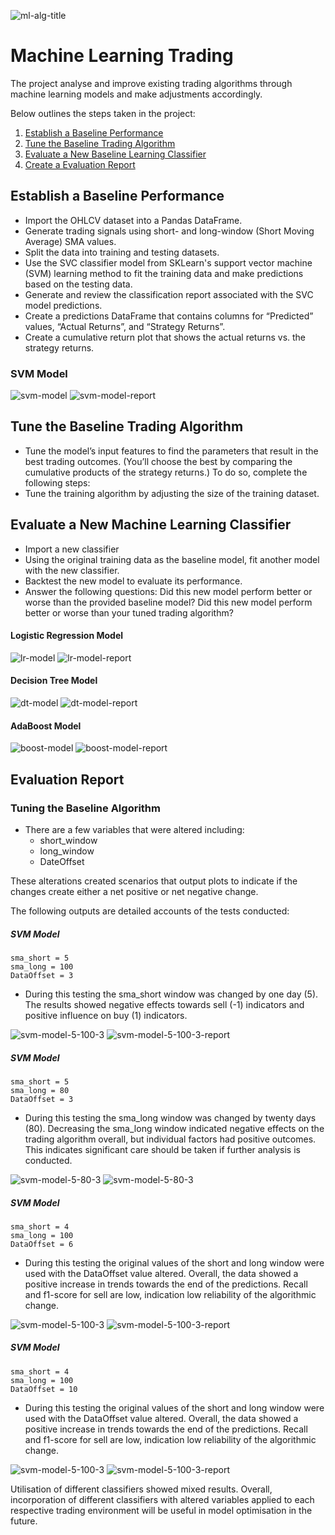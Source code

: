 ![ml-alg-title](Images/header-image.png)

# Machine Learning Trading 

The project analyse and improve existing trading algorithms through machine learning models and make adjustments accordingly.

Below outlines the steps taken in the project:

1. [Establish a Baseline Performance](establish-a-baseline-performance)
2. [Tune the Baseline Trading Algorithm](tune-the-baseline-trading-algorithm)
3. [Evaluate a New Baseline Learning Classifier](evaluate-new-baseline-learning-classifier)
4. [Create a Evaluation Report](create-a-evaluation-report)

## Establish a Baseline Performance
* Import the OHLCV dataset into a Pandas DataFrame.
* Generate trading signals using short- and long-window (Short Moving Average) SMA values.
* Split the data into training and testing datasets.
* Use the SVC classifier model from SKLearn's support vector machine (SVM) learning method to fit the training data and make predictions based on the testing data.
* Generate and review the classification report associated with the SVC model predictions.
* Create a predictions DataFrame that contains columns for “Predicted” values, “Actual Returns”, and “Strategy Returns”.
* Create a cumulative return plot that shows the actual returns vs. the strategy returns.

### SVM Model

![svm-model](Images/svm-model-4-100-3.png)
![svm-model-report](Images/svm-model-4-100-3-report.png)

## Tune the Baseline Trading Algorithm
* Tune the model’s input features to find the parameters that result in the best trading outcomes. (You’ll choose the best by comparing the cumulative products of the strategy returns.) To do so, complete the following steps:
* Tune the training algorithm by adjusting the size of the training dataset.

## Evaluate a New Machine Learning Classifier
* Import a new classifier
* Using the original training data as the baseline model, fit another model with the new classifier.
* Backtest the new model to evaluate its performance.
* Answer the following questions: Did this new model perform better or worse than the provided baseline model? Did this new model perform better or worse than your tuned trading algorithm?

#### Logistic Regression Model
![lr-model](Images/lr-model-4-100-3.png)
![lr-model-report](Images/lr-model-4-100-3-report.png)

#### Decision Tree Model
![dt-model](Images/dt-model-4-100-3.png)
![dt-model-report](Images/dt-model-4-100-3-report.png)

#### AdaBoost Model
![boost-model](Images/boost-model-4-100-3.png)
![boost-model-report](Images/boost-model-4-100-3-report.png)


## Evaluation Report
### Tuning the Baseline Algorithm
* There are a few variables that were altered including:
    * short_window
    * long_window
    * DateOffset

These alterations created scenarios that output plots to indicate if the changes create either a net positive or net negative change.

The following outputs are detailed accounts of the tests conducted:

##### SVM Model
    sma_short = 5
    sma_long = 100
    DataOffset = 3

* During this testing the sma_short window was changed by one day (5). The results showed negative effects towards sell (-1) indicators and positive influence on buy (1) indicators. 

![svm-model-5-100-3](Images/svm-model-5-100-3.png)
![svm-model-5-100-3-report](Images/svm-model-5-100-3-report.png)

##### SVM Model
    sma_short = 5
    sma_long = 80
    DataOffset = 3
    
* During this testing the sma_long window was changed by twenty days (80). Decreasing the sma_long window indicated negative effects on the trading algorithm overall, but individual factors had positive outcomes. This indicates significant care should be taken if further analysis is conducted. 
  
![svm-model-5-80-3](Images/svm-model-5-80-3.png)
![svm-model-5-80-3](Images/svm-model-5-80-3-report.png)

##### SVM Model
    sma_short = 4
    sma_long = 100
    DataOffset = 6

* During this testing the original values of the short and long window were used with the DataOffset value altered. Overall, the data showed a positive increase in trends towards the end of the predictions. Recall and f1-score for sell are low, indication low reliability of the algorithmic change.
  
![svm-model-5-100-3](Images/svm-model-4-100-6.png)
![svm-model-5-100-3-report](Images/svm-model-4-100-6-report.png)

##### SVM Model
    sma_short = 4
    sma_long = 100
    DataOffset = 10
    
* During this testing the original values of the short and long window were used with the DataOffset value altered. Overall, the data showed a positive increase in trends towards the end of the predictions. Recall and f1-score for sell are low, indication low reliability of the algorithmic change.

![svm-model-5-100-3](Images/svm-model-4-100-10.png)
![svm-model-5-100-3-report](Images/svm-model-4-100-10-report.png)

Utilisation of different classifiers showed mixed results. Overall, incorporation of different classifiers with altered variables applied to each respective trading environment will be useful in model optimisation in the future. 
